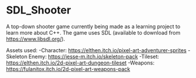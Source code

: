 # SDL_Shooter
A top-down shooter game currently being made as a learning project to learn more about C++. The game uses SDL (available to download from https://www.libsdl.org/).

Assets used:
-Character: https://elthen.itch.io/pixel-art-adventurer-sprites
-Skeleton Enemy: https://jesse-m.itch.io/skeleton-pack
-Tileset: https://elthen.itch.io/2d-pixel-art-dungeon-tileset
-Weapons: https://fulanitox.itch.io/2d-pixel-art-weapons-pack

